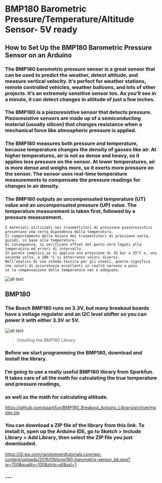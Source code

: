 # BMP180 Barometric Pressure/Temperature/Altitude Sensor- 5V ready
## How to Set Up the BMP180 Barometric Pressure Sensor on an Arduino
### The BMP180 barometric pressure sensor is a great sensor that can be used to predict the weather, detect altitude, and measure vertical velocity. It’s perfect for weather stations, remote controlled vehicles, weather balloons, and lots of other projects. It’s an extremely sensitive sensor too. As you’ll see in a minute, it can detect changes in altitude of just a few inches.
### The BMP180 is a piezoresistive sensor that detects pressure. Piezoresistive sensors are made up of a semiconducting material (usually silicon) that changes resistance when a mechanical force like atmospheric pressure is applied.
### The BMP180 measures both pressure and temperature, because temperature changes the density of gasses like air. At higher temperatures, air is not as dense and heavy, so it applies less pressure on the sensor. At lower temperatures, air is more dense and weighs more, so it exerts more pressure on the sensor. The sensor uses real-time temperature measurements to compensate the pressure readings for changes in air density.
### The BMP180 outputs an uncompensated temperature (UT) value and an uncompensated pressure (UP) value. The temperature measurement is taken first, followed by a pressure measurement.
```
I materiali utilizzati nei trasmettitori di pressione piezoresistivi presentano una certa dipendenza dalla temperatura. 
Il comportamento della misura dei trasmettitori di pressione varia, quindi, in base alla temperatura. 
Di conseguenza, si verificano offset del punto zero legati alla temperatura ed errori di intervallo. 
In parole semplici,se si applica una pressione di 10 bar a 25°C e, una seconda volta, a 100 °C si otterranno valori diversi. 
Nell’analisi di una scheda tecnica per gli utenti, questo significa che valori di accuratezza eccellenti in realtà servono a poco 
se la compensazione della temperatura non è adeguata. 
```
![alt text](https://www.circuitbasics.com/wp-content/uploads/2017/05/Arduino-BMP180-Tutorial-Measurement-Flow-Chart.png)

## BMP180

### The Bosch BMP180 runs on 3.3V, but many breakout boards have a voltage regulator and an I2C level shifter so you can power it with either 3.3V or 5V.

![alt text](https://www.circuitbasics.com/wp-content/uploads/2017/05/Arduino-Pressure-Sensor-Tutorial-BMP180-Pin-Diagram.png)

> Installing the BMP180 Library

### Before we start programming the BMP180, download and install the library. 
### I’m going to use a really useful BMP180 library from Sparkfun. It takes care of all the math for calculating the true temperature and pressure readings, 
### as well as the math for calculating altitude.

https://github.com/sparkfun/BMP180_Breakout_Arduino_Library/archive/master.zip

### You can download a ZIP file of the library from this link. To install it, open up the Arduino IDE, go to Sketch > Include Library > Add Library, then select the ZIP file you just downloaded.

https://i0.wp.com/randomnerdtutorials.com/wp-content/uploads/2016/09/bmp180-barometris-sensor_bb.png?w=700&quality=100&strip=all&ssl=1

### ---
